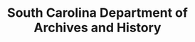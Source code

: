 ---
layout: repo
title: "South Carolina Department of Archives and History"
id: 2000
permalink: repos/2000/
---